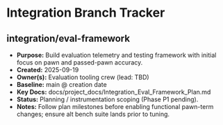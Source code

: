 # Integration Branch Tracker

## integration/eval-framework
- **Purpose:** Build evaluation telemetry and testing framework with initial focus on pawn and passed-pawn accuracy.
- **Created:** 2025-09-19
- **Owner(s):** Evaluation tooling crew (lead: TBD)
- **Baseline:** main @ creation date
- **Key Docs:** docs/project_docs/Integration_Eval_Framework_Plan.md
- **Status:** Planning / instrumentation scoping (Phase P1 pending).
- **Notes:** Follow plan milestones before enabling functional pawn-term changes; ensure alt bench suite lands prior to tuning.

